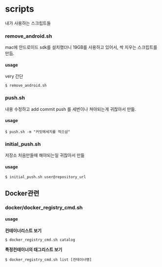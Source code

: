# scripts
내가 사용하는 스크립트들

### remove_android.sh
mac에 안드로이드 sdk를 설치했더니 19GB를 사용하고 있어서, 싹 지우는 스크립트를 만듬.

#### usage
very 간단
```
$ remove_android.sh
```

### push.sh
내용 수정하고 add commit push 를 세번이나 쳐야되는게 귀찮아서 만듦.

#### usage
```
$ push.sh -m "커밋메세지를 적으삼"
```

### initial_push.sh
저장소 처음만들때 해야되는일 귀찮아서 만듦

#### usage

```
$ initial_push.sh user@repository_url
```

## Docker관련

### docker/docker_registry_cmd.sh

#### usage

**컨테이너리스트 보기**
```
$ docker_registry_cmd.sh catalog
```


**특정컨테이너의 태그리스트 보기**
```
$ docker_registry_cmd.sh list [컨테이너명]
```
